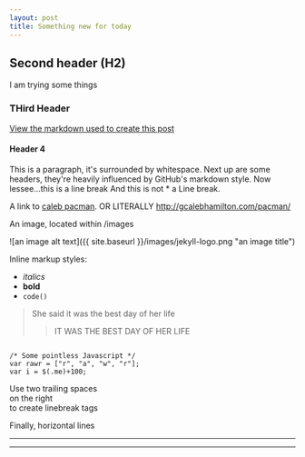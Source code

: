 ```yaml
---
layout: post
title: Something new for today
---
```


## Second header (H2)

I am trying some things

### THird Header

[View the markdown used to create this post](https://raw.githubusercontent.com/caleb542/caleb542.github.io/master/_posts/2016-3-2-Tomorrow.md)

#### Header 4

This is a paragraph, it's surrounded by whitespace. Next up are some headers, they're heavily influenced by GitHub's markdown style.  Now lessee...this is a line break  And this is not * a Line break.





A link to [caleb pacman](http://calebhamilton.com/pacman). OR LITERALLY  <http://gcalebhamilton.com/pacman/>

An image, located within /images

![an image alt text]({{ site.baseurl }}/images/jekyll-logo.png "an image title")

Inline markup styles:

- _italics_
- **bold**
- `code()`

> She said it was the best day of her life
>> IT WAS THE BEST DAY OF HER LIFE


```CODE:

/* Some pointless Javascript */
var rawr = ["r", "a", "w", "r"];
var i = $(.me)+100;
```

Use two trailing spaces  
on the right  
to create linebreak tags  

Finally, horizontal lines

----
****
